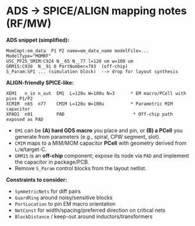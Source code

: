 # ADS → SPICE/ALIGN mapping notes (RF/MW)

**ADS snippet (simplified):**
```
MomCmpt:em_data  P1 P2 name=em_data_name modelFile=... ModelType="MOMRF"
USC_PF25_SMIM:C924 N__65 N__77 l=120 um w=100 um
GRM15:C930  N__91 0 PartNumber=793  (off-chip)
S_Param:SP1 ... (simulation block)  --> drop for layout synthesis
```

**ALIGN-friendly SPICE-like:**
```
XEM1   n_in n_out  EM1  L=120u W=100u N=3      * EM macro/PCell with pins P1/P2
XCMIM  n65  n77    CMIM L=120u W=100u          * Parametric MIM capacitor
XPAD1  n91         PAD                          * Off-chip path exposed as PAD
```

- `EM1` can be **(A) hard GDS macro** you place and pin, or **(B) a PCell** you generate from parameters (e.g., spiral, CPW segment, slot).
- `CMIM` maps to a MIM/MOM capacitor **PCell** with geometry derived from `L/W`/target-C.
- `GRM15` is an **off-chip** component; expose its node via `PAD` and implement the capacitor in package/PCB.
- Remove `S_Param` control blocks from the layout netlist.

**Constraints to consider:**
- `SymmetricNets` for diff pairs
- `GuardRing` around noisy/sensitive blocks
- `PortLocation` to pin EM macro orientation
- `NetConst` for width/spacing/preferred direction on critical nets
- `BlockDistance` / keep-out around inductors/transformers
